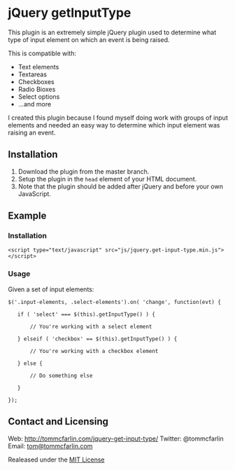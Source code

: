 # jQuery getInputType

This plugin is an extremely simple jQuery plugin used to determine what type of input element on which an event is being raised.

This is compatible with:

* Text elements
* Textareas
* Checkboxes
* Radio Bioxes
* Select options
* ...and more

I created this plugin because I found myself doing work with groups of input elements and needed an easy way to determine which
input element was raising an event.

## Installation

1. Download the plugin from the master branch.
2. Setup the plugin in the `head` element of your HTML document.
3. Note that the plugin should be added after jQuery and before your own JavaScript.

## Example

### Installation

`<script type="text/javascript" src="js/jquery.get-input-type.min.js"></script>`

### Usage

Given a set of input elements:

```
$('.input-elements, .select-elements').on( 'change', function(evt) {

   if ( 'select' === $(this).getInputType() ) {

       // You're working with a select element

   } elseif ( 'checkbox' == $(this).getInputType() ) {

       // You're working with a checkbox element

   } else {

       // Do something else

   }

});
```

## Contact and Licensing

Web:      http://tommcfarlin.com/jquery-get-input-type/
Twitter:  @tommcfarlin
Email:    tom@tommcfarlin.com

Realeased under the [MIT License](http://www.opensource.org/licenses/mit-license.php)